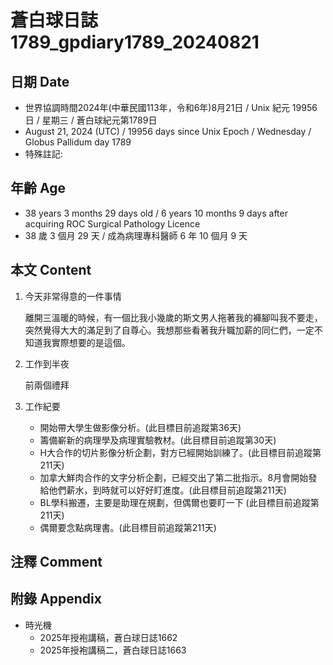 [_metadata_:encoding]: - "utf-8"
[_metadata_:language]: - "zh-Hant-TW"
[_metadata_:fileformat]: - "markdown"
[_metadata_:MIME_type]: - "text/plain"
[_metadata_:markdown_version]: - "commonmark version 0.30"
[_metadata_:markdown_spec]: - "https://spec.commonmark.org/0.30/"

# 蒼白球日誌1789_gpdiary1789_20240821 #

## 日期 Date ##

* 世界協調時間2024年(中華民國113年，令和6年)8月21日 / Unix 紀元 19956 日 / 星期三 / 蒼白球紀元第1789日
* August 21, 2024 (UTC) / 19956 days since Unix Epoch / Wednesday / Globus Pallidum day 1789
* 特殊註記:

## 年齡 Age ##

* 38 years 3 months 29 days old / 6 years 10 months 9 days after acquiring ROC Surgical Pathology Licence
* 38 歲 3 個月 29 天 / 成為病理專科醫師 6 年 10 個月 9 天

## 本文 Content ##

1. 今天非常得意的一件事情

    離開三溫暖的時候，有一個比我小幾歲的斯文男人拖著我的褲腳叫我不要走，突然覺得大大的滿足到了自尊心。我想那些看著我升職加薪的同仁們，一定不知道我實際想要的是這個。

2. 工作到半夜

    前兩個禮拜

2. 工作紀要

    - 開始帶大學生做影像分析。(此目標目前追蹤第36天)
    - 籌備嶄新的病理學及病理實驗教材。(此目標目前追蹤第30天)
    - H大合作的切片影像分析企劃，對方已經開始訓練了。(此目標目前追蹤第211天)
    - 加拿大鮮肉合作的文字分析企劃，已經交出了第二批指示。8月會開始發給他們薪水，到時就可以好好盯進度。(此目標目前追蹤第211天)
    - BL學科搬遷，主要是助理在規劃，但偶爾也要盯一下 (此目標目前追蹤第211天)
    - 偶爾要念點病理書。(此目標目前追蹤第211天)

## 注釋 Comment ##


## 附錄 Appendix ##

* 時光機
    - 2025年授袍講稿，蒼白球日誌1662
    - 2025年授袍講稿二，蒼白球日誌1663
